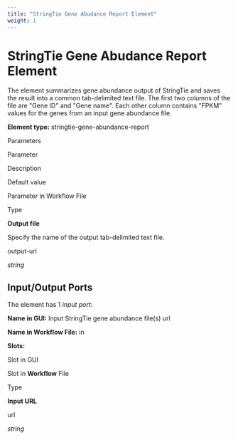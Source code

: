 ```yaml
---
title: "StringTie Gene Abudance Report Element"
weight: 1
---
```



# StringTie Gene Abudance Report Element

The element summarizes gene abundance output of StringTie and saves the result into a common tab-delimited text file. The first two columns of the file are "Gene ID" and "Gene name". Each other column contains "FPKM" values for the genes from an input gene abundance file.

**Element type:** stringtie-gene-abundance-report

Parameters

Parameter

Description

Default value

Parameter in Workflow File

Type

**Output file**

Specify the name of the output tab-delimited text file.



output-url

_string_

Input/Output Ports
------------------

The element has 1 _input port_:

**Name in GUI:** Input StringTie gene abundance file(s) url

**Name in Workflow File:** in

**Slots:**

Slot in GUI

Slot in **Workflow** File

Type

**Input URL**

url

_string_
